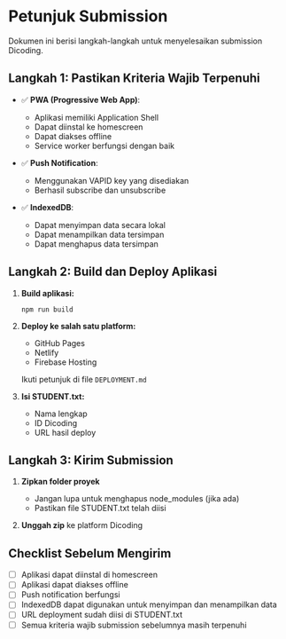 # Petunjuk Submission

Dokumen ini berisi langkah-langkah untuk menyelesaikan submission Dicoding.

## Langkah 1: Pastikan Kriteria Wajib Terpenuhi

- ✅ **PWA (Progressive Web App)**:

  - Aplikasi memiliki Application Shell
  - Dapat diinstal ke homescreen
  - Dapat diakses offline
  - Service worker berfungsi dengan baik

- ✅ **Push Notification**:

  - Menggunakan VAPID key yang disediakan
  - Berhasil subscribe dan unsubscribe

- ✅ **IndexedDB**:
  - Dapat menyimpan data secara lokal
  - Dapat menampilkan data tersimpan
  - Dapat menghapus data tersimpan

## Langkah 2: Build dan Deploy Aplikasi

1. **Build aplikasi:**

   ```
   npm run build
   ```

2. **Deploy ke salah satu platform:**

   - GitHub Pages
   - Netlify
   - Firebase Hosting

   Ikuti petunjuk di file `DEPLOYMENT.md`

3. **Isi STUDENT.txt:**
   - Nama lengkap
   - ID Dicoding
   - URL hasil deploy

## Langkah 3: Kirim Submission

1. **Zipkan folder proyek**

   - Jangan lupa untuk menghapus node_modules (jika ada)
   - Pastikan file STUDENT.txt telah diisi

2. **Unggah zip** ke platform Dicoding

## Checklist Sebelum Mengirim

- [ ] Aplikasi dapat diinstal di homescreen
- [ ] Aplikasi dapat diakses offline
- [ ] Push notification berfungsi
- [ ] IndexedDB dapat digunakan untuk menyimpan dan menampilkan data
- [ ] URL deployment sudah diisi di STUDENT.txt
- [ ] Semua kriteria wajib submission sebelumnya masih terpenuhi
